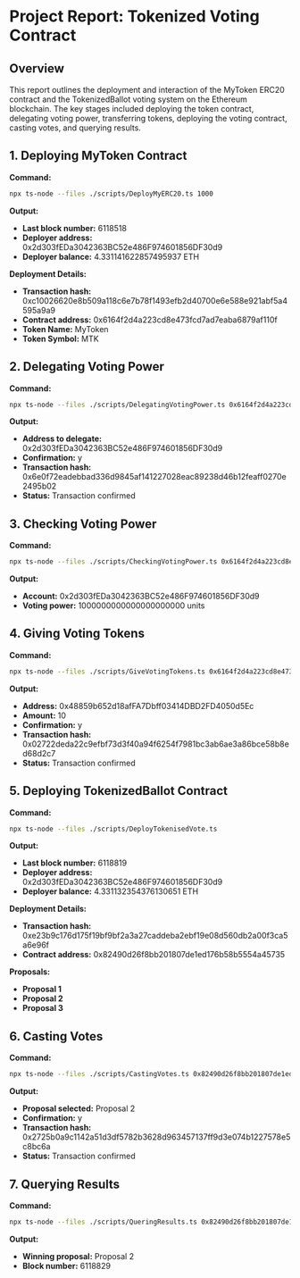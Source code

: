 # Project Report: Tokenized Voting Contract

## Overview

This report outlines the deployment and interaction of the MyToken ERC20 contract and the TokenizedBallot voting system on the Ethereum blockchain. The key stages included deploying the token contract, delegating voting power, transferring tokens, deploying the voting contract, casting votes, and querying results.

## 1. Deploying MyToken Contract

**Command:**

```bash
npx ts-node --files ./scripts/DeployMyERC20.ts 1000
```

**Output:**

- **Last block number:** 6118518
- **Deployer address:** 0x2d303fEDa3042363BC52e486F974601856DF30d9
- **Deployer balance:** 4.331141622857495937 ETH

**Deployment Details:**

- **Transaction hash:** 0xc10026620e8b509a118c6e7b78f1493efb2d40700e6e588e921abf5a4595a9a9
- **Contract address:** 0x6164f2d4a223cd8e473fcd7ad7eaba6879af110f
- **Token Name:** MyToken
- **Token Symbol:** MTK

## 2. Delegating Voting Power

**Command:**

```bash
npx ts-node --files ./scripts/DelegatingVotingPower.ts 0x6164f2d4a223cd8e473fcd7ad7eaba6879af110f 0x2d303fEDa3042363BC52e486F974601856DF30d9
```

**Output:**

- **Address to delegate:** 0x2d303fEDa3042363BC52e486F974601856DF30d9
- **Confirmation:** y
- **Transaction hash:** 0x6e0f72eadebbad336d9845af141227028eac89238d46b12feaff0270e2495b02
- **Status:** Transaction confirmed

## 3. Checking Voting Power

**Command:**

```bash
npx ts-node --files ./scripts/CheckingVotingPower.ts 0x6164f2d4a223cd8e473fcd7ad7eaba6879af110f 0x2d303fEDa3042363BC52e486F974601856DF30d9
```

**Output:**

- **Account:** 0x2d303fEDa3042363BC52e486F974601856DF30d9
- **Voting power:** 1000000000000000000000 units

## 4. Giving Voting Tokens

**Command:**

```bash
npx ts-node --files ./scripts/GiveVotingTokens.ts 0x6164f2d4a223cd8e473fcd7ad7eaba6879af110f 0x48859b652d18afFA7Dbff03414DBD2FD4050d5Ec 10
```

**Output:**

- **Address:** 0x48859b652d18afFA7Dbff03414DBD2FD4050d5Ec
- **Amount:** 10
- **Confirmation:** y
- **Transaction hash:** 0x02722deda22c9efbf73d3f40a94f6254f7981bc3ab6ae3a86bce58b8ed68d2c7
- **Status:** Transaction confirmed

## 5. Deploying TokenizedBallot Contract

**Command:**

```bash
npx ts-node --files ./scripts/DeployTokenisedVote.ts
```

**Output:**

- **Last block number:** 6118819
- **Deployer address:** 0x2d303fEDa3042363BC52e486F974601856DF30d9
- **Deployer balance:** 4.331132354376130651 ETH

**Deployment Details:**

- **Transaction hash:** 0xe23b9c176d175f19bf9bf2a3a27caddeba2ebf19e08d560db2a00f3ca5a6e96f
- **Contract address:** 0x82490d26f8bb201807de1ed176b58b5554a45735

**Proposals:**

- **Proposal 1**
- **Proposal 2**
- **Proposal 3**

## 6. Casting Votes

**Command:**

```bash
npx ts-node --files ./scripts/CastingVotes.ts 0x82490d26f8bb201807de1ed176b58b5554a45735 1 10
```

**Output:**

- **Proposal selected:** Proposal 2
- **Confirmation:** y
- **Transaction hash:** 0x2725b0a9c1142a51d3df5782b3628d963457137ff9d3e074b1227578e5c8bc6a
- **Status:** Transaction confirmed

## 7. Querying Results

**Command:**

```bash
npx ts-node --files ./scripts/QueringResults.ts 0x82490d26f8bb201807de1ed176b58b5554a45735
```

**Output:**

- **Winning proposal:** Proposal 2
- **Block number:** 6118829

